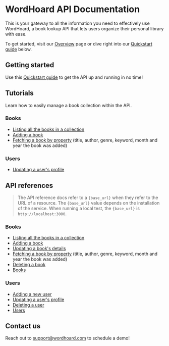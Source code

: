 
# WordHoard API Documentation

This is your gateway to all the information you need to effectively use WordHoard, a book lookup API that lets users organize their personal library with ease.

To get started, visit our [Overview](overview.md) page or dive right into our [Quickstart guide](books/tutorials/quickstart-guide.md) below.

## Getting started

Use this [Quickstart guide](books/tutorials/quickstart-guide.md) to get the API up and running in no time!

## Tutorials

Learn how to easily manage a book collection within the API.

### Books

* [Listing all the books in a collection](books/tutorials/listing-all-books.md)
* [Adding a book](books/tutorials/adding-a-book.md)
* [Fetching a book by property](books/tutorials/fetching-a-book-by-property.md) (title, author, genre, keyword, month and year the book was added)

### Users

* [Updating a user's profile](users/tutorials/updating-a-user-profile.md)

## API references

> The API reference docs refer to a `{base_url}` when they refer to the URL of a resource. The `{base_url}` value depends on the installation of the service. When running a local test, the `{base_url}` is `http://localhost:3000`.

### Books

* [Listing all the books in a collection](books/references/list-all-books.md)
* [Adding a book](books/references/add-a-book.md)
* [Updating a book's details](books/references/update-a-book.md)
* [Fetching a book by property](books/references/fetch-a-book-by-property.md) (title, author, genre, keyword, month and year the book was added)
* [Deleting a book](books/references/delete-a-book.md)
* [Books](books/references/book-resource.md)

### Users

* [Adding a new user](users/references/add-a-new-user.md)
* [Updating a user's profile](users/references/update-a-user-profile.md)
* [Deleting a user](users/references/delete-a-user.md)
* [Users](users/references/user-resource.md)

## Contact us

Reach out to [support@wordhoard.com](mailto:support@wordhoard.com) to schedule a demo!
